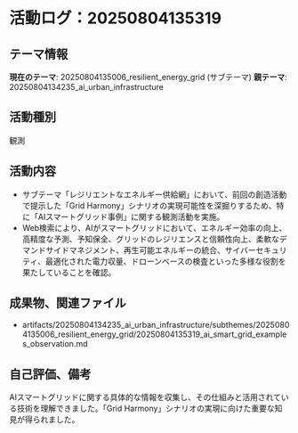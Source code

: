 # 活動ログ：20250804135319

## テーマ情報
**現在のテーマ**: 20250804135006_resilient_energy_grid (サブテーマ)
**親テーマ**: 20250804134235_ai_urban_infrastructure

## 活動種別
観測

## 活動内容
- サブテーマ「レジリエントなエネルギー供給網」において、前回の創造活動で提示した「Grid Harmony」シナリオの実現可能性を深掘りするため、特に「AIスマートグリッド事例」に関する観測活動を実施。
- Web検索により、AIがスマートグリッドにおいて、エネルギー効率の向上、高精度な予測、予知保全、グリッドのレジリエンスと信頼性向上、柔軟なデマンドサイドマネジメント、再生可能エネルギーの統合、サイバーセキュリティ、最適化された電力収量、ドローンベースの検査といった多様な役割を果たしていることを確認。

## 成果物、関連ファイル
- artifacts/20250804134235_ai_urban_infrastructure/subthemes/20250804135006_resilient_energy_grid/20250804135319_ai_smart_grid_examples_observation.md

## 自己評価、備考
AIスマートグリッドに関する具体的な情報を収集し、その仕組みと活用されている技術を理解できました。「Grid Harmony」シナリオの実現に向けた重要な知見が得られました。
